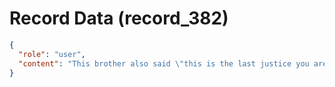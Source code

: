 # Record Data (record_382)

```json
{
  "role": "user",
  "content": "This brother also said \"this is the last justice you are ever going to get\" after reading the investigation report and hearing that the manager was fired. what do you think?"
}
```
